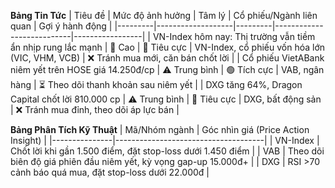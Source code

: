 **Bảng Tin Tức**
| Tiêu đề | Mức độ ảnh hưởng | Tâm lý | Cổ phiếu/Ngành liên quan | Gợi ý hành động |
|---------|-------------------|---------|---------------------------|-----------------|
| VN-Index hôm nay: Thị trường vẫn tiềm ẩn nhịp rung lắc mạnh | 🚨 Cao | 🔴 Tiêu cực | VN-Index, cổ phiếu vốn hóa lớn (VIC, VHM, VCB) | ❌ Tránh mua mới, căn bán chốt lời |
| Cổ phiếu VietABank niêm yết trên HOSE giá 14.250đ/cp | ⚠️ Trung bình | 🟢 Tích cực | VAB, ngân hàng | ⏳ Theo dõi thanh khoản sau niêm yết |
| DXG tăng 64%, Dragon Capital chốt lời 810.000 cp | ⚠️ Trung bình | 🔴 Tiêu cực | DXG, bất động sản | ❌ Tránh mua đỉnh, theo dõi áp lực bán |

**Bảng Phân Tích Kỹ Thuật**
| Mã/Nhóm ngành | Góc nhìn giá (Price Action Insight) |
|---------------|-------------------------------------|
| VN-Index | Chốt lời khi gần 1.500 điểm, đặt stop-loss dưới 1.450 điểm |
| VAB | Theo dõi biên độ giá phiên đầu niêm yết, kỳ vọng gap-up 15.000đ+ |
| DXG | RSI >70 cảnh báo quá mua, đặt stop-loss dưới 22.000đ |